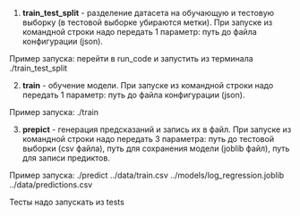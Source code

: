 1) **train_test_split** - разделение датасета на обучающую и тестовую выборку (в тестовой выборке убираются метки). При запуске из командной строки надо передать 1 параметр: путь до файла конфигурации (json).

Пример запуска:
    перейти в run_code и запустить из терминала
    ./train_test_split

2) **train** - обучение модели. При запуске из командной строки надо передать 1 параметр: путь до файла конфигурации (json).

Пример запуска:
    ./train

3) **prepict** - генерация предсказаний и запись их в файл. При запуске из командной строки надо передать 3 параметра: путь до тестовой выборки (csv файла), путь для сохранения модели (joblib файл), путь для записи предиктов.

Пример запуска:
    ./predict ../data/train.csv ../models/log_regression.joblib ../data/predictions.csv

Тесты надо запускать из tests
